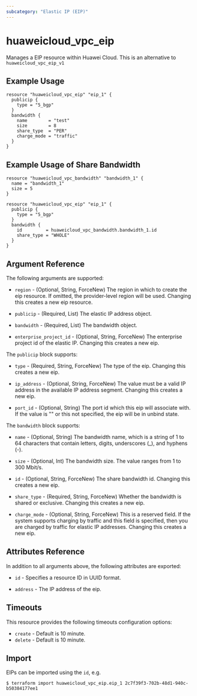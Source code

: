 ```yaml
---
subcategory: "Elastic IP (EIP)"
---
```


# huaweicloud\_vpc\_eip

Manages a EIP resource within Huawei Cloud.
This is an alternative to `huaweicloud_vpc_eip_v1`

## Example Usage

```hcl
resource "huaweicloud_vpc_eip" "eip_1" {
  publicip {
    type = "5_bgp"
  }
  bandwidth {
    name        = "test"
    size        = 8
    share_type  = "PER"
    charge_mode = "traffic"
  }
}
```

## Example Usage of Share Bandwidth

```hcl
resource "huaweicloud_vpc_bandwidth" "bandwidth_1" {
  name = "bandwidth_1"
  size = 5
}

resource "huaweicloud_vpc_eip" "eip_1" {
  publicip {
    type = "5_bgp"
  }
  bandwidth {
    id         = huaweicloud_vpc_bandwidth.bandwidth_1.id
    share_type = "WHOLE"
  }
}
```

## Argument Reference

The following arguments are supported:

* `region` - (Optional, String, ForceNew) The region in which to create the eip resource. If omitted, the provider-level region will be used. Changing this creates a new eip resource.

* `publicip` - (Required, List) The elastic IP address object.

* `bandwidth` - (Required, List) The bandwidth object.

* `enterprise_project_id` - (Optional, String, ForceNew) The enterprise project id of the elastic IP. Changing this creates a new eip.


The `publicip` block supports:

* `type` - (Required, String, ForceNew) The type of the eip. Changing this creates a new eip.

* `ip_address` - (Optional, String, ForceNew) The value must be a valid IP address in the available
    IP address segment. Changing this creates a new eip.

* `port_id` - (Optional, String) The port id which this eip will associate with. If the value
    is "" or this not specified, the eip will be in unbind state.


The `bandwidth` block supports:

* `name` - (Optional, String) The bandwidth name, which is a string of 1 to 64 characters
    that contain letters, digits, underscores (_), and hyphens (-).

* `size` - (Optional, Int) The bandwidth size. The value ranges from 1 to 300 Mbit/s.

* `id` - (Optional, String, ForceNew) The share bandwidth id. Changing this creates a new eip.

* `share_type` - (Required, String, ForceNew) Whether the bandwidth is shared or exclusive. Changing
    this creates a new eip.

* `charge_mode` - (Optional, String, ForceNew) This is a reserved field. If the system supports charging
    by traffic and this field is specified, then you are charged by traffic for elastic
    IP addresses. Changing this creates a new eip.

## Attributes Reference

In addition to all arguments above, the following attributes are exported:

* `id` - Specifies a resource ID in UUID format.

* `address` - The IP address of the eip.

## Timeouts
This resource provides the following timeouts configuration options:
- `create` - Default is 10 minute.
- `delete` - Default is 10 minute.

## Import

EIPs can be imported using the `id`, e.g.

```
$ terraform import huaweicloud_vpc_eip.eip_1 2c7f39f3-702b-48d1-940c-b50384177ee1
```
